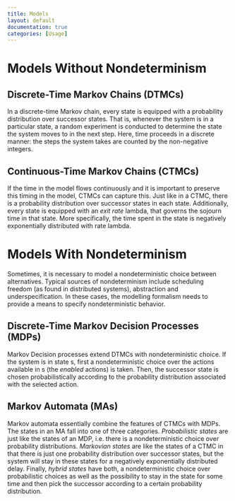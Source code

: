 ```yaml
---
title: Models
layout: default
documentation: true
categories: [Usage]
---
```


# Models Without Nondeterminism

## Discrete-Time Markov Chains (DTMCs)

In a discrete-time Markov chain, every state is equipped with a probability distribution over successor states. That is, whenever the system is in a particular state, a random experiment is conducted to determine the state the system moves to in the next step. Here, time proceeds in a discrete manner: the steps the system takes are counted by the non-negative integers.

## Continuous-Time Markov Chains (CTMCs)

If the time in the model flows continuously and it is important to preserve this timing in the model, CTMCs can capture this. Just like in a CTMC, there is a probability distribution over successor states in each state. Additionally, every state is equipped with an *exit rate* lambda, that governs the sojourn time in that state. More specifically, the time spent in the state is negatively exponentially distributed with rate lambda.

# Models With Nondeterminism

Sometimes, it is necessary to model a nondeterministic choice between alternatives. Typical sources of nondeterminism include scheduling freedom (as found in distributed systems), abstraction and underspecification. In these cases, the modelling formalism needs to provide a means to specify nondeterministic behavior.

## Discrete-Time Markov Decision Processes (MDPs)

Markov Decision processes extend DTMCs with nondeterministic choice. If the system is in state s, first a nondeterministic choice over the actions available in s (the *enabled* actions) is taken. Then, the successor state is chosen probabilistically according to the probability distribution associated with the selected action.

## Markov Automata (MAs)

Markov automata essentially combine the features of CTMCs with MDPs. The states in an MA fall into one of three categories. *Probabilistic states* are just like the states of an MDP, i.e. there is a nondeterministic choice over probability distributions. *Markovian states* are like the states of a CTMC in that there is just one probability distribution over successor states, but the system will stay in these states for a negatively exponentially distributed delay. Finally, *hybrid states* have both, a nondeterministic choice over probabilistic choices as well as the possibility to stay in the state for some time and then pick the successor according to a certain probability distribution.